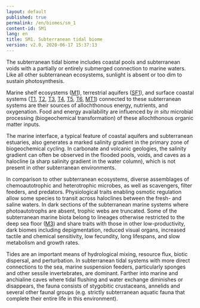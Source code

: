 ```yaml
---
layout: default
published: true
permalink: /en/biomes/sm_1
content-id: SM1
lang: en
title: SM1. Subterranean tidal biome
version: v2.0, 2020-06-17 15:37:13
---
```


The subterranean tidal biome includes coastal pools and subterranean voids with a partially or entirely submerged connection to marine waters. Like all other subterranean ecosystems, sunlight is absent or too dim to sustain photosynthesis. 

Marine shelf ecosystems ([M1](/explore/biomes/M1)), terrestrial aquifers ([SF1](/explore/biomes/SF1)), and surface coastal systems ([T1](/explore/biomes/T1), [T2](/explore/biomes/T2), [T3](/explore/biomes/T3), [T4](/explore/biomes/T4), [T5](/explore/biomes/T5), [T6](/explore/biomes/T6), [MT1](/explore/biomes/MT1)) connected to these subterranean systems are their sources of allochthonous energy, nutrients, and oxygenation. Food and energy availability are influenced by <i>in situ</i> microbial processing (biogeochemical transformation) of these allochthonous organic matter inputs. 

The marine interface, a typical feature of coastal aquifers and subterranean estuaries, also generates a marked salinity gradient in the primary zone of biogeochemical cycling. In carbonate and volcanic geologies, the salinity gradient can often be observed in the flooded pools, voids, and caves as a halocline (a sharp salinity gradient in the water column), which is not present in other subterranean environments. 

In comparison to other subterranean ecosystems, diverse assemblages of chemoautotrophic and heterotrophic microbes, as well as scavengers, filter feeders, and predators. Physiological traits enabling osmotic regulation allow some species to transit across haloclines between the fresh- and saline waters. In dark sections of the subterranean marine systems where photoautotrophs are absent, trophic webs are truncated. Some of the subterranean marine biota  belong to lineages otherwise restricted to the deep sea floor ([M3](/explore/biomes/M3)) and share traits with those in other low-productivity, dark biomes including depigmentation, reduced visual organs, increased tactile and chemical sensitivity, low fecundity, long lifespans, and slow metabolism and growth rates. 

Tides are an important means of hydrological mixing, resource flux, biotic dispersal, and perturbation. In subterranean tidal systems with more direct connections to the sea, marine suspension feeders, particularly sponges and other sessile invertebrates, are dominant. Farther into marine and anchialine caves where tidal flushing and water exchange diminishes or disappears, the fauna consists of stygobitic crustaceans, annelids and several other faunal groups (e.g. strictly subterranean aquatic fauna that complete their entire life in this environment).
